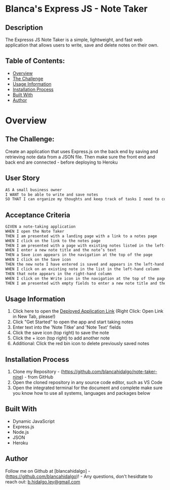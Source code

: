 
# Blanca's Express JS - Note Taker
  
## Description

The Expresss JS Note Taker is a simple, lightweight, and fast web application that allows users to write, save and delete notes on their own.

## Table of Contents:
- [Overview](#Overview)
- [The Challenge](#The-Challenge)
- [Usage Information](#Usage-Information)
- [Installation Process](#Installation-Process)
- [Built With](#Built-With)
- [Author](#Author)

# Overview

## The Challenge:

Create an application that uses Express.js on the back end by saving and retrieving note data from a JSON file. Then make sure the front end and back end are connected - before deploying to Heroku 

## User Story

```md
AS A small business owner
I WANT to be able to write and save notes
SO THAT I can organize my thoughts and keep track of tasks I need to complete
```
## Acceptance Criteria
```md
GIVEN a note-taking application
WHEN I open the Note Taker
THEN I am presented with a landing page with a link to a notes page
WHEN I click on the link to the notes page
THEN I am presented with a page with existing notes listed in the left-hand column, plus empty fields to enter a new note title and the note’s text in the right-hand column
WHEN I enter a new note title and the note’s text
THEN a Save icon appears in the navigation at the top of the page
WHEN I click on the Save icon
THEN the new note I have entered is saved and appears in the left-hand column with the other existing notes
WHEN I click on an existing note in the list in the left-hand column
THEN that note appears in the right-hand column
WHEN I click on the Write icon in the navigation at the top of the page
THEN I am presented with empty fields to enter a new note title and the note’s text in the right-hand column
```

## Usage Information
1. Click here to open the [Deployed Application Link](https://note-taker-nine-final.herokuapp.com/) (Right Click: Open Link in New Tab, please!)
2. Click "Get Started" to open the app and start taking notes
3. Enter text into the 'Note Titke' and 'Note Text' fields 
4. Click the save icon (top right) to save the note
5. Click the + icon (top right) to add another note
6. Additional: Click the red bin icon to delete previously saved notes

## Installation Process
1. Clone my Repository - (https://github.com/blancahidalgo/note-taker-nine) - from GitHub 
2. Open the cloned repository in any source code editor, such as VS Code
4. Open the integrated terminal for the document and complete make sure you know how to use all systems, languages and packages below

## Built With
- Dynamic JavaScript
- Express.js
- Node.js 
- JSON
- Heroku

## Author

Follow me on Github at [blancahidalgo] - (https://github.com/blancahidalgo)! - Any questions, don't hesidtate to reach out: b.hidalgo.ley@gmail.com 


